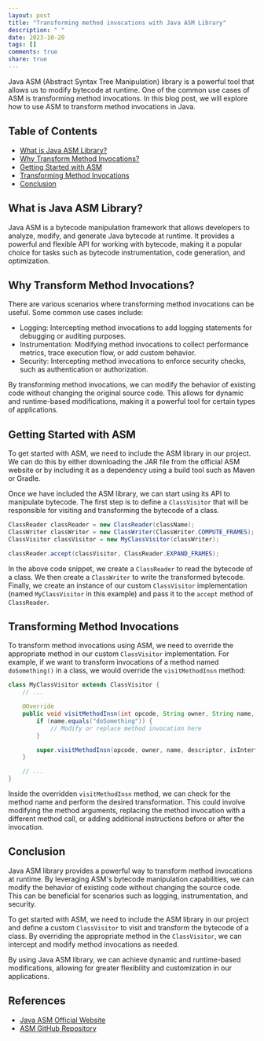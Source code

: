 ```yaml
---
layout: post
title: "Transforming method invocations with Java ASM Library"
description: " "
date: 2023-10-20
tags: []
comments: true
share: true
---
```


Java ASM (Abstract Syntax Tree Manipulation) library is a powerful tool that allows us to modify bytecode at runtime. One of the common use cases of ASM is transforming method invocations. In this blog post, we will explore how to use ASM to transform method invocations in Java.

## Table of Contents

- [What is Java ASM Library?](#what-is-java-asm-library)
- [Why Transform Method Invocations?](#why-transform-method-invocations)
- [Getting Started with ASM](#getting-started-with-asm)
- [Transforming Method Invocations](#transforming-method-invocations)
- [Conclusion](#conclusion)

## What is Java ASM Library?

Java ASM is a bytecode manipulation framework that allows developers to analyze, modify, and generate Java bytecode at runtime. It provides a powerful and flexible API for working with bytecode, making it a popular choice for tasks such as bytecode instrumentation, code generation, and optimization.

## Why Transform Method Invocations?

There are various scenarios where transforming method invocations can be useful. Some common use cases include:

- Logging: Intercepting method invocations to add logging statements for debugging or auditing purposes.
- Instrumentation: Modifying method invocations to collect performance metrics, trace execution flow, or add custom behavior.
- Security: Intercepting method invocations to enforce security checks, such as authentication or authorization.

By transforming method invocations, we can modify the behavior of existing code without changing the original source code. This allows for dynamic and runtime-based modifications, making it a powerful tool for certain types of applications.

## Getting Started with ASM

To get started with ASM, we need to include the ASM library in our project. We can do this by either downloading the JAR file from the official ASM website or by including it as a dependency using a build tool such as Maven or Gradle.

Once we have included the ASM library, we can start using its API to manipulate bytecode. The first step is to define a `ClassVisitor` that will be responsible for visiting and transforming the bytecode of a class.

```java
ClassReader classReader = new ClassReader(className);
ClassWriter classWriter = new ClassWriter(ClassWriter.COMPUTE_FRAMES);
ClassVisitor classVisitor = new MyClassVisitor(classWriter);

classReader.accept(classVisitor, ClassReader.EXPAND_FRAMES);
```

In the above code snippet, we create a `ClassReader` to read the bytecode of a class. We then create a `ClassWriter` to write the transformed bytecode. Finally, we create an instance of our custom `ClassVisitor` implementation (named `MyClassVisitor` in this example) and pass it to the `accept` method of `ClassReader`.

## Transforming Method Invocations

To transform method invocations using ASM, we need to override the appropriate method in our custom `ClassVisitor` implementation. For example, if we want to transform invocations of a method named `doSomething()` in a class, we would override the `visitMethodInsn` method:

```java
class MyClassVisitor extends ClassVisitor {
    // ...

    @Override
    public void visitMethodInsn(int opcode, String owner, String name, String descriptor, boolean isInterface) {
        if (name.equals("doSomething")) {
            // Modify or replace method invocation here
        }

        super.visitMethodInsn(opcode, owner, name, descriptor, isInterface);
    }

    // ...
}
```

Inside the overridden `visitMethodInsn` method, we can check for the method name and perform the desired transformation. This could involve modifying the method arguments, replacing the method invocation with a different method call, or adding additional instructions before or after the invocation.

## Conclusion

Java ASM library provides a powerful way to transform method invocations at runtime. By leveraging ASM's bytecode manipulation capabilities, we can modify the behavior of existing code without changing the source code. This can be beneficial for scenarios such as logging, instrumentation, and security.

To get started with ASM, we need to include the ASM library in our project and define a custom `ClassVisitor` to visit and transform the bytecode of a class. By overriding the appropriate method in the `ClassVisitor`, we can intercept and modify method invocations as needed.

By using Java ASM library, we can achieve dynamic and runtime-based modifications, allowing for greater flexibility and customization in our applications.

## References

- [Java ASM Official Website](https://asm.ow2.io/)
- [ASM GitHub Repository](https://github.com/ow2/asm)
